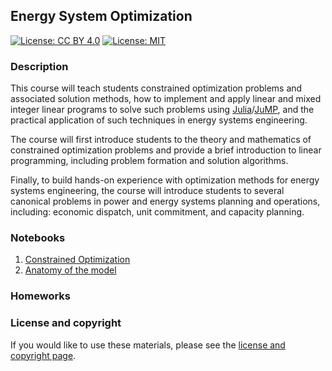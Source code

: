 Energy System Optimization
-

[![License: CC BY 4.0](https://img.shields.io/badge/License-CC%20BY%204.0-lightgrey.svg)](https://creativecommons.org/licenses/by/4.0/) [![License: MIT](https://img.shields.io/badge/License-MIT-yellow.svg)](https://opensource.org/licenses/MIT)


### Description

This course will teach students constrained optimization problems and associated solution methods, how to implement and apply linear and mixed integer linear programs to solve such problems using [Julia](https://julialang.org/)/[JuMP](https://jump.dev/JuMP.jl/dev/), and the practical application of such techniques in energy systems engineering.

The course will first introduce students to the theory and mathematics of constrained optimization problems and provide a brief introduction to linear programming, including problem formation and solution algorithms.

Finally, to build hands-on experience with optimization methods for energy systems engineering, the course will introduce students to several canonical problems in power and energy systems planning and operations, including: economic dispatch, unit commitment, and capacity planning.


### Notebooks

1. [Constrained Optimization](Notebooks/01-Constrained-Optimization.ipynb)
2. [Anatomy of the model](Notebooks/02-Anatomy-of-a-Model.ipynb)


### Homeworks



### License and copyright

If you would like to use these materials, please see the [license and copyright page](LICENSE.md).
